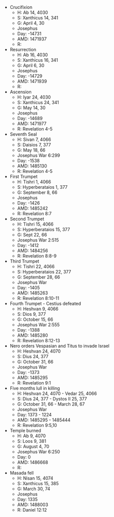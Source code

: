 - Crucifixion
	- H: Ab 14, 4030
	- S: Xanthicus 14, 341
	- G: April 4, 30
	- Josephus
	- Day: -14731
	- AMD: 1471937
	- R:
- Resurrection
	- H: Ab 16, 4030
	- S: Xanthicus 16, 341
	- G: April 6, 30
	- Josephus
	- Day: -14729
	- AMD: 1471939
	- R:
- Ascension
	- H: Iyar 24, 4030
	- S: Xanthicus 24, 341
	- G: May 14, 30
	- Josephus
	- Day: -14689
	- AMD: 1471977
	- R: Revelation 4-5
- Seventh Seal
	- H: Sivan 7, 4066
	- S: Daisios 7, 377
	- G: May 18, 66
	- Josephus War 6:299
	- Day: -1538
	- AMD: 1485130
	- R: Revelation 4-5
- First Trumpet
	- H: Tishri 1, 4066
	- S: Hyperberataios 1, 377
	- G: September 8, 66
	- Josephus
	- Day: -1426
	- AMD: 1485242
	- R: Revelation 8:7
- Second Trumpet
	- H: Tishri 15, 4066
	- S: Hyperberataios 15, 377
	- G: Sept 22, 66
	- Josephus War 2:515
	- Day: -1412
	- AMD: 1484256
	- R: Revelation 8:8-9
- Third Trumpet
	- H: Tishri 22, 4066
	- S: Hyperberataios 22, 377
	- G: September 28, 66
	- Josephus War
	- Day: -1405
	- AMD: 1485263
	- R: Revelation 8:10-11
- Fourth Trumpet - Cestius defeated
	- H: Heshvan 9, 4066
	- S: Dios 9, 377
	- G: October 15, 66
	- Josephus War 2:555
	- Day: -1388
	- AMD: 1485280
	- R: Revelation 8:12-13
- Nero orders Vespasian and Titus to invade Israel
	- H: Heshvan 24, 4070
	- S: Dius 24, 377
	- G: October 31, 66
	- Josephus War
	- Day: -1373
	- AMD: 1485295
	- R: Revelation 9:1
- Five months lull in killing
	- H: Heshvan 24, 4070 - Vedar 25, 4066
	- S: Dius 24, 377 - Dystos II 25, 377
	- G: October 31, 66 - March 28, 67
	- Josephus War
	- Day: 1373 - 1224
	- AMD: 1485295 - 1485444
	- R: Revelation 9:5,10
- Temple burned
	- H: Ab 9, 4070
	- S: Loos 9, 381
	- G: August 4, 70
	- Josephus War 6:250
	- Day: 0
	- AMD: 1486668
	- R:
- Masada fell
	- H: Nisan 15, 4074
	- S: Xanthicus 15, 385
	- G: March 30, 74
	- Josephus
	- Day: 1335
	- AMD: 1488003
	- R: Daniel 12:12